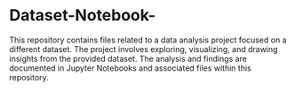 # Dataset-Notebook-
This repository contains files related to a data analysis project focused on a different dataset. The project involves exploring, visualizing, and drawing insights from the provided dataset. The analysis and findings are documented in Jupyter Notebooks and associated files within this repository.

